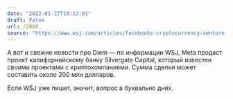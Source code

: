 ```yaml
---
date: "2022-01-27T10:12:01"
draft: False
url: /2860
source: "https://www.wsj.com/articles/facebooks-cryptocurrency-venture-to-wind-down-sell-assets-11643248799?mod=djemalertNEWS"
---
```


А вот и свежие новости про Diem — по информации WSJ, Meta продаст проект калифорнийскому банку Silvergate Capital, который известен своими проектами с криптокомпаниями. Сумма сделки может составить около 200 млн долларов.

Если WSJ уже пишет, значит, вопрос в буквально днях.
